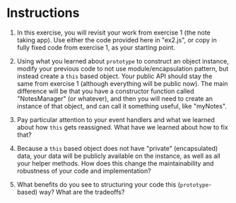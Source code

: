 # Instructions

1. In this exercise, you will revisit your work from exercise 1 (the note taking app). Use either the code provided here in "ex2.js", or copy in fully fixed code from exercise 1, as your starting point.

2. Using what you learned about `prototype` to construct an object instance, modify your previous code to not use module/encapsulation pattern, but instead create a `this` based object. Your public API should stay the same from exercise 1 (although everything will be public now). The main difference will be that you have a constructor function called "NotesManager" (or whatever), and then you will need to create an instance of that object, and can call it something useful, like "myNotes".

3. Pay particular attention to your event handlers and what we learned about how `this` gets reassigned. What have we learned about how to fix that?

4. Because a `this` based object does not have "private" (encapsulated) data, your data will be publicly available on the instance, as well as all your helper methods. How does this change the maintainability and robustness of your code and implementation?

5. What benefits do you see to structuring your code this (`prototype`-based) way? What are the tradeoffs?
